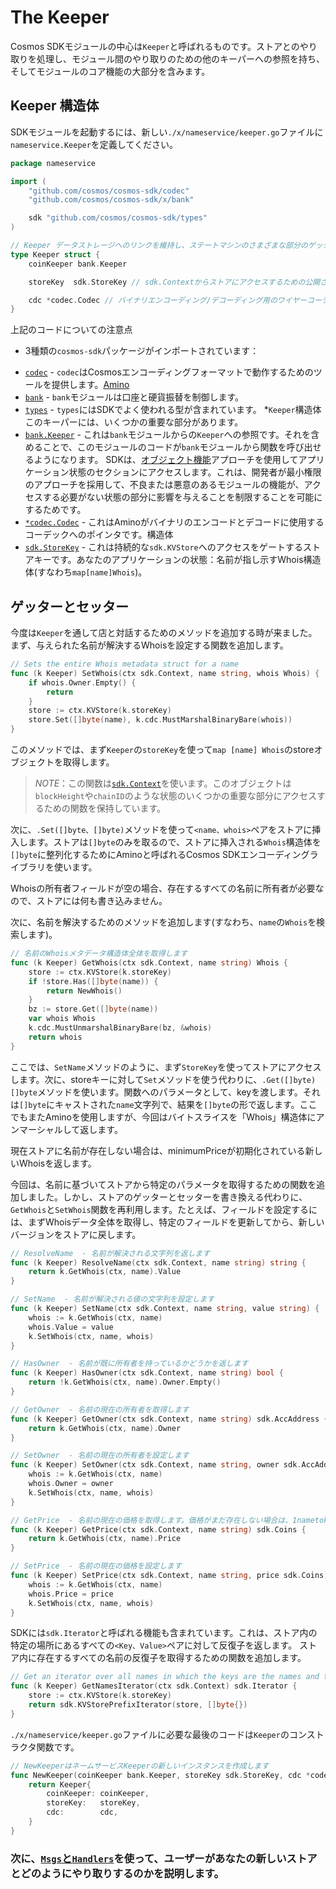 # The Keeper

Cosmos SDKモジュールの中心は`Keeper`と呼ばれるものです。ストアとのやり取りを処理し、モジュール間のやり取りのための他のキーパーへの参照を持ち、そしてモジュールのコア機能の大部分を含みます。

## Keeper 構造体

SDKモジュールを起動するには、新しい`./x/nameservice/keeper.go`ファイルに`nameservice.Keeper`を定義してください。

```go
package nameservice

import (
	"github.com/cosmos/cosmos-sdk/codec"
	"github.com/cosmos/cosmos-sdk/x/bank"

	sdk "github.com/cosmos/cosmos-sdk/types"
)

// Keeper データストレージへのリンクを維持し、ステートマシンのさまざまな部分のゲッター/セッターメソッドを公開します。
type Keeper struct {
	coinKeeper bank.Keeper

	storeKey  sdk.StoreKey // sdk.Contextからストアにアクセスするための公開されていないキー

	cdc *codec.Codec // バイナリエンコーディング/デコーディング用のワイヤーコーデック。
}
```

上記のコードについての注意点

* 3種類の`cosmos-sdk`パッケージがインポートされています：
 -  [`codec`](https://godoc.org/github.com/cosmos/cosmos-sdk/codec) - `codec`はCosmosエンコーディングフォーマットで動作するためのツールを提供します。[Amino](https://github.com/tendermint/go-amino)
 -  [`bank`](https://godoc.org/github.com/cosmos/cosmos-sdk/x/bank) - `bank`モジュールは口座と硬貨振替を制御します。
 -  [`types`](https://godoc.org/github.com/cosmos/cosmos-sdk/types) - `types`にはSDKでよく使われる型が含まれています。
*`Keeper`構造体このキーパーには、いくつかの重要な部分があります。
 -  [`bank.Keeper`](https://godoc.org/github.com/cosmos/cosmos-sdk/x/bank#Keeper) - これは`bank`モジュールからの`Keeper`への参照です。それを含めることで、このモジュールのコードが`bank`モジュールから関数を呼び出せるようになります。 SDKは、[オブジェクト機能](https://en.wikipedia.org/wiki/Object-capability_model)アプローチを使用してアプリケーション状態のセクションにアクセスします。これは、開発者が最小権限のアプローチを採用して、不良または悪意のあるモジュールの機能が、アクセスする必要がない状態の部分に影響を与えることを制限することを可能にするためです。
 -  [`*codec.Codec`](https://godoc.org/github.com/cosmos/cosmos-sdk/codec#Codec) - これはAminoがバイナリのエンコードとデコードに使用するコーデックへのポインタです。構造体
 -  [`sdk.StoreKey`](https://godoc.org/github.com/cosmos/cosmos-sdk/types#StoreKey) - これは持続的な`sdk.KVStore`へのアクセスをゲートするストアキーです。あなたのアプリケーションの状態：名前が指し示すWhois構造体(すなわち`map[name]Whois`)。

## ゲッターとセッター

今度は`Keeper`を通して店と対話するためのメソッドを追加する時が来ました。まず、与えられた名前が解決するWhoisを設定する関数を追加します。

```go
// Sets the entire Whois metadata struct for a name
func (k Keeper) SetWhois(ctx sdk.Context, name string, whois Whois) {
	if whois.Owner.Empty() {
		return
	}
	store := ctx.KVStore(k.storeKey)
	store.Set([]byte(name), k.cdc.MustMarshalBinaryBare(whois))
}
```

このメソッドでは、まず`Keeper`の`storeKey`を使って`map [name] Whois`のstoreオブジェクトを取得します。

> _*NOTE*_：この関数は[`sdk.Context`](https://godoc.org/github.com/cosmos/cosmos-sdk/types#Context)を使います。このオブジェクトは`blockHeight`や`chainID`のような状態のいくつかの重要な部分にアクセスするための関数を保持しています。

次に、`.Set([]byte、[]byte)`メソッドを使って`<name、whois>`ペアをストアに挿入します。ストアは`[]byte`のみを取るので、ストアに挿入される`Whois`構造体を`[]byte`に整列化するためにAminoと呼ばれるCosmos SDKエンコーディングライブラリを使います。

Whoisの所有者フィールドが空の場合、存在するすべての名前に所有者が必要なので、ストアには何も書き込みません。

次に、名前を解決するためのメソッドを追加します(すなわち、`name`の`Whois`を検索します)。

```go
// 名前のWhoisメタデータ構造体全体を取得します
func (k Keeper) GetWhois(ctx sdk.Context, name string) Whois {
	store := ctx.KVStore(k.storeKey)
	if !store.Has([]byte(name)) {
		return NewWhois()
	}
	bz := store.Get([]byte(name))
	var whois Whois
	k.cdc.MustUnmarshalBinaryBare(bz, &whois)
	return whois
}
```

ここでは、`SetName`メソッドのように、まず`StoreKey`を使ってストアにアクセスします。次に、storeキーに対して`Set`メソッドを使う代わりに、`.Get([]byte)[]byte`メソッドを使います。関数へのパラメータとして、keyを渡します。それは`[]byte`にキャストされた`name`文字列で、結果を`[]byte`の形で返します。ここでもまたAminoを使用しますが、今回はバイトスライスを「Whois」構造体にアンマーシャルして返します。

現在ストアに名前が存在しない場合は、minimumPriceが初期化されている新しいWhoisを返します。

今回は、名前に基づいてストアから特定のパラメータを取得するための関数を追加しました。しかし、ストアのゲッターとセッターを書き換える代わりに、`GetWhois`と`SetWhois`関数を再利用します。たとえば、フィールドを設定するには、まずWhoisデータ全体を取得し、特定のフィールドを更新してから、新しいバージョンをストアに戻します。
```go
// ResolveName  - 名前が解決される文字列を返します
func (k Keeper) ResolveName(ctx sdk.Context, name string) string {
	return k.GetWhois(ctx, name).Value
}

// SetName  - 名前が解決される値の文字列を設定します
func (k Keeper) SetName(ctx sdk.Context, name string, value string) {
	whois := k.GetWhois(ctx, name)
	whois.Value = value
	k.SetWhois(ctx, name, whois)
}

// HasOwner  - 名前が既に所有者を持っているかどうかを返します
func (k Keeper) HasOwner(ctx sdk.Context, name string) bool {
	return !k.GetWhois(ctx, name).Owner.Empty()
}

// GetOwner  - 名前の現在の所有者を取得します
func (k Keeper) GetOwner(ctx sdk.Context, name string) sdk.AccAddress {
	return k.GetWhois(ctx, name).Owner
}

// SetOwner  - 名前の現在の所有者を設定します
func (k Keeper) SetOwner(ctx sdk.Context, name string, owner sdk.AccAddress) {
	whois := k.GetWhois(ctx, name)
	whois.Owner = owner
	k.SetWhois(ctx, name, whois)
}

// GetPrice  - 名前の現在の価格を取得します。価格がまだ存在しない場合は、1nametokenに設定します。
func (k Keeper) GetPrice(ctx sdk.Context, name string) sdk.Coins {
	return k.GetWhois(ctx, name).Price
}

// SetPrice  - 名前の現在の価格を設定します
func (k Keeper) SetPrice(ctx sdk.Context, name string, price sdk.Coins) {
	whois := k.GetWhois(ctx, name)
	whois.Price = price
	k.SetWhois(ctx, name, whois)
}
```
SDKには`sdk.Iterator`と呼ばれる機能も含まれています。これは、ストア内の特定の場所にあるすべての`<Key、Value>`ペアに対して反復子を返します。
ストア内に存在するすべての名前の反復子を取得するための関数を追加します。

```go
// Get an iterator over all names in which the keys are the names and the values are the whois
func (k Keeper) GetNamesIterator(ctx sdk.Context) sdk.Iterator {
	store := ctx.KVStore(k.storeKey)
	return sdk.KVStorePrefixIterator(store, []byte{})
}
```

`./x/nameservice/keeper.go`ファイルに必要な最後のコードは`Keeper`のコンストラクタ関数です。

```go
// NewKeeperはネームサービスKeeperの新しいインスタンスを作成します
func NewKeeper(coinKeeper bank.Keeper, storeKey sdk.StoreKey, cdc *codec.Codec) Keeper {
	return Keeper{
		coinKeeper: coinKeeper,
		storeKey:   storeKey,
		cdc:        cdc,
	}
}
```

### 次に、[`Msgs`と`Handlers`](msgs-handlers.md)を使って、ユーザーがあなたの新しいストアとどのようにやり取りするのかを説明します。
